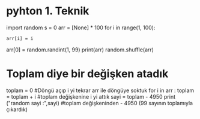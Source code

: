 # pyhton 1. Teknik

import random
s = 0
arr = [None] * 100
for i in range(1, 100):

    arr[i] = i


arr[0] = random.randint(1, 99)
print(arr)
random.shuffle(arr)
# Toplam diye bir değişken atadık
toplam = 0
#Döngü açıp i yi tekrar arr ile döngüye soktuk
for i in arr :
    toplam = toplam + i
#toplam değişkenine i yi attık
sayi = toplam - 4950
print ("random sayi :",sayi)
#toplam değişkeninden - 4950 (99 sayının toplamıyla çıkardık)
